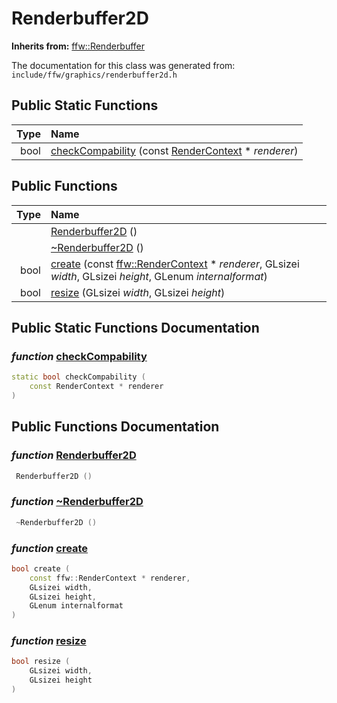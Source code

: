 Renderbuffer2D
===================================


**Inherits from:** [ffw::Renderbuffer](ffw_Renderbuffer.html)

The documentation for this class was generated from: `include/ffw/graphics/renderbuffer2d.h`



## Public Static Functions

| Type | Name |
| -------: | :------- |
|  bool | [checkCompability](#7508907a) (const [RenderContext](ffw_RenderContext.html) * _renderer_)  |


## Public Functions

| Type | Name |
| -------: | :------- |
|   | [Renderbuffer2D](#54a3a13e) ()  |
|   | [~Renderbuffer2D](#aec01f23) ()  |
|  bool | [create](#6d0fa0dd) (const [ffw::RenderContext](ffw_RenderContext.html) * _renderer_, GLsizei _width_, GLsizei _height_, GLenum _internalformat_)  |
|  bool | [resize](#8017d0ae) (GLsizei _width_, GLsizei _height_)  |


## Public Static Functions Documentation

### _function_ <a id="7508907a" href="#7508907a">checkCompability</a>

```cpp
static bool checkCompability (
    const RenderContext * renderer
) 
```





## Public Functions Documentation

### _function_ <a id="54a3a13e" href="#54a3a13e">Renderbuffer2D</a>

```cpp
 Renderbuffer2D () 
```



### _function_ <a id="aec01f23" href="#aec01f23">~Renderbuffer2D</a>

```cpp
 ~Renderbuffer2D () 
```



### _function_ <a id="6d0fa0dd" href="#6d0fa0dd">create</a>

```cpp
bool create (
    const ffw::RenderContext * renderer,
    GLsizei width,
    GLsizei height,
    GLenum internalformat
) 
```



### _function_ <a id="8017d0ae" href="#8017d0ae">resize</a>

```cpp
bool resize (
    GLsizei width,
    GLsizei height
) 
```





